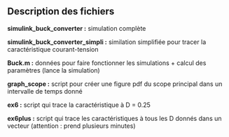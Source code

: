 ## Description des fichiers
**simulink_buck_converter :** simulation complète

**simulink_buck_converter_simpli :** similation simplifiée pour tracer la caractéristique courant-tension


**Buck.m :** données pour faire fonctionner les simulations + calcul des paramètres (lance la simulation)

**graph_scope :** script pour créer une figure pdf du scope principal dans un intervalle de temps donné

**ex6 :** script qui trace la caractéristique à D = 0.25

**ex6plus :** script qui trace les caractéristiques à tous les D donnés dans un vecteur (attention : prend plusieurs minutes)
